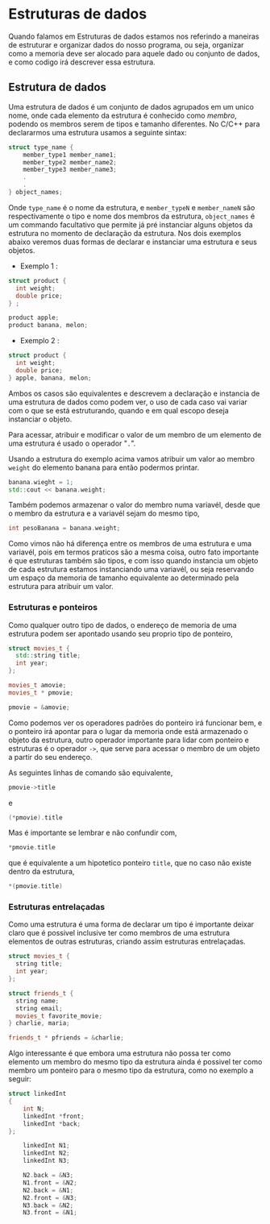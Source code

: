 # Estruturas de dados

Quando falamos em Estruturas de dados estamos nos referindo a maneiras de estruturar e organizar dados do nosso programa, ou seja, organizar como a memoria deve ser alocado para aquele dado ou conjunto de dados, e como codigo irá descrever essa estrutura.

## Estrutura de dados

Uma estrutura de dados é um conjunto de dados agrupados em um unico nome, onde cada elemento da estrutura é conhecido como *membro*, podendo os membros serem de tipos e tamanho diferentes. No C/C++ para declararmos uma estrutura usamos a seguinte sintax:

```C++
struct type_name {
    member_type1 member_name1;
    member_type2 member_name2;
    member_type3 member_name3;
    .
    .
} object_names;
```

Onde `type_name` é o nome da estrutura, e `member_typeN` e `member_nameN` são respectivamente o tipo e nome dos membros da estrutura, `object_names` é um commando facultativo que permite já pré instanciar alguns objetos da estrutura no momento de declaração da estrutura. Nos dois exemplos abaixo veremos duas formas de declarar e instanciar uma estrutura e seus objetos.

* Exemplo 1 :

```C++
struct product {
  int weight;
  double price;
} ;

product apple;
product banana, melon;
```

* Exemplo 2 :

```C++
struct product {
  int weight;
  double price;
} apple, banana, melon;
```

Ambos os casos são equivalentes e descrevem a declaração e instancia de uma estrutura de dados como podem ver, o uso de cada caso vai variar com o que se está estruturando, quando e em qual escopo deseja instanciar o objeto.

Para acessar, atribuir e modificar o valor de um membro de um elemento de uma estrutura é usado o operador "`.`".

Usando a estrutura do exemplo acima vamos atribuir um valor ao membro `weight` do elemento banana para então podermos printar.

```C++
banana.wieght = 1;
std::cout << banana.weight;
```

Também podemos armazenar o valor do membro numa variavél, desde que o membro da estrutura e a variavél sejam do mesmo tipo,

```C++
int pesoBanana = banana.weight;
```

Como vimos não há diferença entre os membros de uma estrutura e uma variavél, pois em termos praticos são a mesma coisa, outro fato importante é que estruturas também são tipos, e com isso quando instancia um objeto de cada estrutura estamos instanciando uma variavél, ou seja reservando um espaço da memoria de tamanho equivalente ao determinado pela estrutura para atribuir um valor.

### Estruturas e ponteiros

Como qualquer outro tipo de dados, o endereço de memoria de uma estrutura podem ser apontado usando seu proprio tipo de ponteiro,

```C++
struct movies_t {
  std::string title;
  int year;
};

movies_t amovie;
movies_t * pmovie;

pmovie = &amovie;
```

Como podemos ver os operadores padrões do ponteiro irá funcionar bem, e o ponteiro irá apontar para o lugar da memoria onde está armazenado o objeto da estrutura, outro operador importante para lidar com ponteiro e estruturas é o operador `->`, que serve para acessar o membro de um objeto a partir do seu endereço.

As seguintes linhas de comando são equivalente,

```C++
pmovie->title
```

e

```C++
(*pmovie).title
```

Mas é importante se lembrar e não confundir com,

```C++
*pmovie.title
```

que é equivalente a um hipotetico ponteiro `title`, que no caso não existe dentro da estrutura,

```C++
*(pmovie.title)
```

### Estruturas entrelaçadas

Como uma estrutura é uma forma de declarar um tipo é importante deixar claro que é possivel inclusive ter como membros de uma estrutura elementos de outras estruturas, criando assim estruturas entrelaçadas.

```C++
struct movies_t {
  string title;
  int year;
};

struct friends_t {
  string name;
  string email;
  movies_t favorite_movie;
} charlie, maria;

friends_t * pfriends = &charlie;
```

Algo interessante é que embora uma estrutura não possa ter como elemento um membro do mesmo tipo da estrutura ainda é possivel ter como membro um ponteiro para o mesmo tipo da estrutura, como no exemplo a seguir:

```C++
struct linkedInt
{
    int N;
    linkedInt *front;
    linkedInt *back;    
};

    linkedInt N1;
    linkedInt N2;
    linkedInt N3;

    N2.back = &N3;
    N1.front = &N2;
    N2.back = &N1;
    N2.front = &N3;
    N3.back = &N2;
    N3.front = &N1;
```
